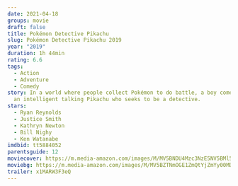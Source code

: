 ```yaml
---
date: 2021-04-18
groups: movie
draft: false
title: Pokémon Detective Pikachu
slug: Pokémon Detective Pikachu 2019
year: "2019"
duration: 1h 44min
rating: 6.6
tags:
  - Action
  - Adventure
  - Comedy
story: In a world where people collect Pokémon to do battle, a boy comes across
  an intelligent talking Pikachu who seeks to be a detective.
stars:
  - Ryan Reynolds
  - Justice Smith
  - Kathryn Newton
  - Bill Nighy
  - Ken Watanabe
imdbid: tt5884052
parentsguide: 12
moviecover: https://m.media-amazon.com/images/M/MV5BNDU4Mzc3NzE5NV5BMl5BanBnXkFtZTgwMzE1NzI1NzM@._V1_FMjpg_UY863_.jpg
moviebg: https://m.media-amazon.com/images/M/MV5BZTNmOGE1ZmQtYjZmYy00MDhkLThkZjYtNzkyZDYxNTA5ZTE0XkEyXkFqcGdeQXVyNjg2NjQwMDQ@._V1_FMjpg_UX1280_.jpg
trailer: x1MARW3F3eQ
---
```

